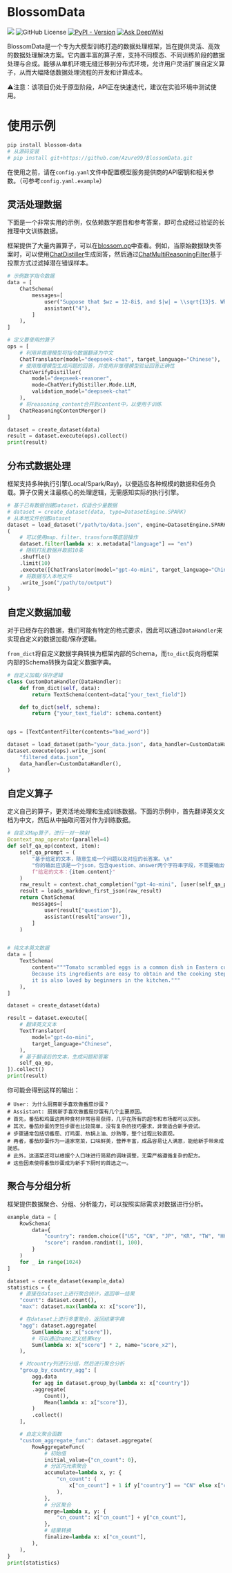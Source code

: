 # BlossomData

![](https://img.shields.io/badge/language-Python-214870)
![GitHub License](https://img.shields.io/github/license/Azure99/BlossomData)
[![PyPI - Version](https://img.shields.io/pypi/v/blossom-data)](https://pypi.org/project/blossom-data/)
[![Ask DeepWiki](https://deepwiki.com/badge.svg)](https://deepwiki.com/Azure99/BlossomData)

BlossomData是一个专为大模型训练打造的数据处理框架，旨在提供灵活、高效的数据处理解决方案。它内置丰富的算子库，支持不同模态、不同训练阶段的数据处理与合成。能够从单机环境无缝迁移到分布式环境，允许用户灵活扩展自定义算子，从而大幅降低数据处理流程的开发和计算成本。

⚠注意：该项目仍处于原型阶段，API正在快速迭代，建议在实验环境中测试使用。

# 使用示例

```bash
pip install blossom-data
# 从源码安装
# pip install git+https://github.com/Azure99/BlossomData.git
```

在使用之前，请在`config.yaml`文件中配置模型服务提供商的API密钥和相关参数。（可参考`config.yaml.example`）

## 灵活处理数据

下面是一个非常实用的示例，仅依赖数学题目和参考答案，即可合成经过验证的长推理中文训练数据。

框架提供了大量内置算子，可以在[blossom.op](https://github.com/Azure99/BlossomData/blob/main/src/blossom/op/__init__.py)中查看。例如，当原始数据缺失答案时，可以使用[ChatDistiller](https://github.com/Azure99/BlossomData/blob/main/src/blossom/op/chat/chat_distiller.py)生成回答，然后通过[ChatMultiReasoningFilter](https://github.com/Azure99/BlossomData/blob/main/src/blossom/op/chat/chat_multi_reasoning_filter.py)基于投票方式过滤掉潜在错误样本。

```python
# 示例数学指令数据
data = [
    ChatSchema(
        messages=[
            user("Suppose that $wz = 12-8i$, and $|w| = \\sqrt{13}$. What is $|z|$?"),
            assistant("4"),
        ]
    ),
]

# 定义要使用的算子
ops = [
    # 利用非推理模型将指令数据翻译为中文
    ChatTranslator(model="deepseek-chat", target_language="Chinese"),
    # 使用推理模型生成问题的回答，并使用非推理模型验证回答正确性
    ChatVerifyDistiller(
        model="deepseek-reasoner",
        mode=ChatVerifyDistiller.Mode.LLM,
        validation_model="deepseek-chat"
    ),
    # 将reasoning_content合并到content中，以便用于训练
    ChatReasoningContentMerger()
]

dataset = create_dataset(data)
result = dataset.execute(ops).collect()
print(result)
```

## 分布式数据处理

框架支持多种执行引擎(Local/Spark/Ray)，以便适应各种规模的数据和任务负载。算子仅需关注最核心的处理逻辑，无需感知实际的执行引擎。

```python
# 基于已有数据创建Dataset，仅适合少量数据
# dataset = create_dataset(data, type=DatasetEngine.SPARK)
# 从本地文件创建Dataset
dataset = load_dataset("/path/to/data.json", engine=DatasetEngine.SPARK)
(
    # 可以使用map、filter、transform等底层操作
    dataset.filter(lambda x: x.metadata["language"] == "en")
    # 随机打乱数据并取前10条
    .shuffle()
    .limit(10)
    .execute([ChatTranslator(model="gpt-4o-mini", target_language="Chinese")])
    # 将数据写入本地文件
    .write_json("/path/to/output")
)
```

## 自定义数据加载

对于已经存在的数据，我们可能有特定的格式要求，因此可以通过`DataHandler`来实现自定义的数据加载/保存逻辑。

`from_dict`将自定义数据字典转换为框架内部的Schema，而`to_dict`反向将框架内部的Schema转换为自定义数据字典。

```python
# 自定义加载/保存逻辑
class CustomDataHandler(DataHandler):
    def from_dict(self, data):
        return TextSchema(content=data["your_text_field"])

    def to_dict(self, schema):
        return {"your_text_field": schema.content}


ops = [TextContentFilter(contents="bad_word")]

dataset = load_dataset(path="your_data.json", data_handler=CustomDataHandler())
dataset.execute(ops).write_json(
    "filtered_data.json",
    data_handler=CustomDataHandler(),
)
```

## 自定义算子

定义自己的算子，更灵活地处理和生成训练数据。下面的示例中，首先翻译英文文档为中文，然后从中抽取问答对作为训练数据。

```python
# 自定义Map算子，进行一对一映射
@context_map_operator(parallel=4)
def self_qa_op(context, item):
    self_qa_prompt = (
        "基于给定的文本，随意生成一个问题以及对应的长答案。\n"
        "你的输出应该是一个json，包含question、answer两个字符串字段，不需要输出任何其他的无关解释。\n"
        f"给定的文本：{item.content}"
    )
    raw_result = context.chat_completion("gpt-4o-mini", [user(self_qa_prompt)])
    result = loads_markdown_first_json(raw_result)
    return ChatSchema(
        messages=[
            user(result["question"]),
            assistant(result["answer"]),
        ]
    )


# 纯文本英文数据
data = [
    TextSchema(
        content="""Tomato scrambled eggs is a common dish in Eastern cuisine. 
        Because its ingredients are easy to obtain and the cooking steps are relatively simple, 
        it is also loved by beginners in the kitchen."""
    ),
]

dataset = create_dataset(data)

result = dataset.execute([
    # 翻译英文文本
    TextTranslator(
        model="gpt-4o-mini",
        target_language="Chinese",
    ),
    # 基于翻译后的文本，生成问题和答案
    self_qa_op,
]).collect()
print(result)
```

你可能会得到这样的输出：

```
# User: 为什么厨房新手喜欢做番茄炒蛋？
# Assistant: 厨房新手喜欢做番茄炒蛋有几个主要原因。
# 首先，番茄和鸡蛋这两种食材非常容易获得，几乎在所有的超市和市场都可以买到。
# 其次，番茄炒蛋的烹饪步骤也比较简单，没有复杂的技巧要求，非常适合新手尝试。
# 步骤通常包括切番茄、打鸡蛋、热锅上油、炒熟等，整个过程比较直观。
# 再者，番茄炒蛋作为一道家常菜，口味鲜美，营养丰富，成品容易让人满意，能给新手带来成就感。
# 此外，这道菜还可以根据个人口味进行简易的调味调整，无需严格遵循复杂的配方。
# 这些因素使得番茄炒蛋成为新手下厨时的首选之一。
```

## 聚合与分组分析

框架提供数据聚合、分组、分析能力，可以按照实际需求对数据进行分析。

```python
example_data = [
    RowSchema(
        data={
            "country": random.choice(["US", "CN", "JP", "KR", "TW", "HK"]),
            "score": random.randint(1, 100),
        }
    )
    for _ in range(1024)
]

dataset = create_dataset(example_data)
statistics = {
    # 直接在dataset上进行聚合统计，返回单一结果
    "count": dataset.count(),
    "max": dataset.max(lambda x: x["score"]),

    # 在dataset上进行多重聚合，返回结果字典
    "agg": dataset.aggregate(
        Sum(lambda x: x["score"]),
        # 可以通过name定义结果key
        Sum(lambda x: x["score"] * 2, name="score_x2"),
    ),

    # 对country列进行分组，然后进行聚合分析
    "group_by_country_agg": [
        agg.data
        for agg in dataset.group_by(lambda x: x["country"])
        .aggregate(
            Count(),
            Mean(lambda x: x["score"]),
        )
        .collect()
    ],

    # 自定义聚合函数
    "custom_aggregate_func": dataset.aggregate(
        RowAggregateFunc(
            # 初始值
            initial_value={"cn_count": 0},
            # 分区内元素聚合
            accumulate=lambda x, y: {
                "cn_count": (
                    x["cn_count"] + 1 if y["country"] == "CN" else x["cn_count"]
                ),
            },
            # 分区聚合
            merge=lambda x, y: {
                "cn_count": x["cn_count"] + y["cn_count"],
            },
            # 结果转换
            finalize=lambda x: x["cn_count"],
        ),
    ),
}
print(statistics)
```
